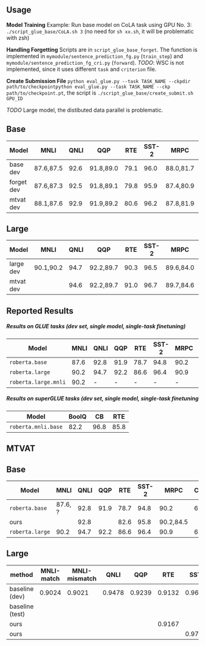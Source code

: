 ## Usage

**Model Training** Example: Run base model on CoLA task using GPU No. 3:
`./script_glue_base/CoLA.sh 3` (no need for `sh xx.sh`, it will be problematic with zsh)

**Handling Forgetting** Scripts are in `script_glue_base_forget`. The function is implemented in `mymodule/sentence_prediction_fg.py` (`train_step`) and `mymodule/sentence_prediction_fg_cri.py` (`forward`). 
*TODO*: WSC is not implemented, since it uses different `task` and `criterion` file. 

**Create Submission File** `python eval_glue.py --task TASK_NAME --ckpdir path/to/checkpointpython eval_glue.py --task TASK_NAME --ckp path/to/checkpoint.pt`, the script is `./script_glue_base/create_submit.sh GPU_ID`

*TODO* Large model, the distibuted data parallel is problematic. 

## Base

| Model        | MNLI      | QNLI | QQP       | RTE  | SST-2| MRPC      | CoLA | STS-B     | WSC  |
|---|---|---|---|---|---|---|---|---|---|
| base     dev | 87.6,87.5 | 92.6 | 91.8,89.0 | 79.1 | 96.0 | 88.0,81.7 | 59.8 | 89.7,89.3 | 82.1 |
| forget   dev | 87.6,87.3 | 92.5 | 91.8,89.1 | 79.8 | 95.9 | 87.4,80.9 | 60.8 | 89.4,89.5 |      |
| mtvat    dev | 88.1,87.6 | 92.9 | 91.9,89.2 | 80.6 | 96.2 | 87.8,81.9 | 60.3 | 89.8,89.3 |      |


## Large

| Model        | MNLI      | QNLI | QQP       | RTE  | SST-2| MRPC      | CoLA | STS-B     | WSC  |
|---|---|---|---|---|---|---|---|---|---|
| large    dev | 90.1,90.2 | 94.7 | 92.2,89.7 | 90.3 | 96.5 | 89.6,84.0 | 70.5 | 91.9,91.9 | 88.4 |
| mtvat    dev |  | 94.6 | 92.2,89.7 | 91.0 | 96.7 | 89.7,84.6 | 68.2 | 91.9,91.8 |      |


## Reported Results

##### Results on GLUE tasks (dev set, single model, single-task finetuning)

Model | MNLI | QNLI | QQP | RTE | SST-2 | MRPC | CoLA | STS-B
---|---|---|---|---|---|---|---|---
`roberta.base` | 87.6 | 92.8 | 91.9 | 78.7 | 94.8 | 90.2 | 63.6 | 91.2
`roberta.large` | 90.2 | 94.7 | 92.2 | 86.6 | 96.4 | 90.9 | 68.0 | 92.4
`roberta.large.mnli` | 90.2 | - | - | - | - | - | - | -

##### Results on superGLUE tasks (dev set, single model, single-task finetuning

Model | BoolQ | CB | RTE
---|---|---|---
`roberta.mnli.base` | 82.2 | 96.8 | 85.8 



## MTVAT
## Base

| Model | MNLI | QNLI | QQP | RTE | SST-2 | MRPC | CoLA | STS-B|
|---|---|---|---|---|---|---|---|---|
|`roberta.base`  | 87.6, ? | 92.8 | 91.9 | 78.7 | 94.8 | 90.2      | 63.6 | 91.2|
|ours            |         | 92.8 |      | 82.6 | 95.8 | 90.2,84.5 |      |     |
|`roberta.large` | 90.2    | 94.7 | 92.2 | 86.6 | 96.4 | 90.9      | 68.0 | 92.4|


## Large

|method          | MNLI-match | MNLI-mismatch | QNLI | QQP   | RTE   | SST-2    | MRPC         | CoLA          | STS-B  |
|----------------|------------|---------------|------|-------|-------|----------|--------------|---------------|--------|
|baseline (dev)  |0.9024      |0.9021         |0.9478|0.9239 |0.9132 |0.9643    |0.9038,0.8539 |0.8636,0.6660  |0.019   |
|baseline (test) |            |               |      |       |       |          |0.8876,0.8391 |               |        |
|ours            |            |               |      |       |0.9167 |          |0.9255,0.8819 |0.8740,0.6919  |        |
|ours            |            |               |      |       |       |0.9704(t) |0.8986,0.8453 |               |        |

